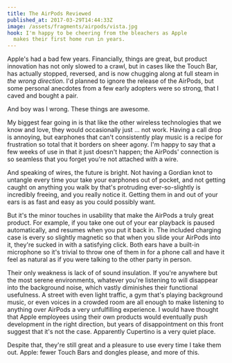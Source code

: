 ```yaml
---
title: The AirPods Reviewed
published_at: 2017-03-29T14:44:33Z
image: /assets/fragments/airpods/vista.jpg
hook: I'm happy to be cheering from the bleachers as Apple
  makes their first home run in years.
---
```


Apple's had a bad few years. Financially, things are great,
but product innovation has not only slowed to a crawl, but
in cases like the Touch Bar, has actually stopped,
reversed, and is now chugging along at full steam in _the
wrong direction_. I'd planned to ignore the release of the
AirPods, but some personal anecdotes from a few early
adopters were so strong, that I caved and bought a pair.

And boy was I wrong. These things are awesome.

My biggest fear going in is that like the other wireless
technologies that we know and love, they would occasionally
just ... not work. Having a call drop is annoying, but
earphones that can't consistently play music is a recipe
for frustration so total that it borders on sheer agony.
I'm happy to say that a few weeks of use in that it just
doesn't happen; the AirPods' connection is so seamless that
you forget you're not attached with a wire.

And speaking of wires, the future is bright. Not having
a Gordian knot to untangle every time your take your
earphones out of pocket, and not getting caught on anything
you walk by that's protruding ever-so-slightly is
incredibly freeing, and you really notice it. Getting them
in and out of your ears is as fast and easy as you could
possibly want.

But it's the minor touches in usability that make the
AirPods a truly great product. For example, if you take one
out of your ear playback is paused automatically, and
resumes when you put it back in. The included charging case
is every so slightly magnetic so that when you slide your
AirPods into it, they're sucked in with a satisfying click.
Both ears have a built-in microphone so it's trivial to
throw one of them in for a phone call and have it feel as
natural as if you were talking to the other party in
person.

Their only weakness is lack of of sound insulation. If
you're anywhere but the most serene environments, whatever
you're listening to will disappear into the background
noise, which vastly diminishes their functional usefulness.
A street with even light traffic, a gym that's playing
background music, or even voices in a crowded room are all
enough to make listening to anything over AirPods a very
unfulfilling experience. I would have thought that Apple
employees using their own products would eventually push
development in the right direction, but years of
disappointment on this front suggest that it's not the
case. Apparently Cupertino is a very quiet place.

Despite that, they're still great and a pleasure to use
every time I take them out. Apple: fewer Touch Bars and
dongles please, and more of this.
